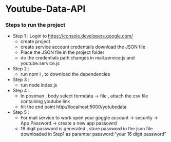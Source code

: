 # Youtube-Data-API

### Steps to run the project 
- Step 1 : 
    Login to https://console.developers.google.com/
    - create project
    - create service account credentails download the JSON file 
    - Place the JSON file in the project folder 
    - do the credentials path changes in mail.service.js and youtube.service.js 
- Step 2 :
    - run npm i , to download the dependencies
- Step 3 :
    - run node index.js
- Step 4 :
    - In postman , body select formdata -> file , attach the csv file containing youtube link 
    - hit the end point http://localhost:5000/yotubedata
- Step 5 :
    - For mail service to work open your goggle account -> security -> App Password -> create a new app passowrd 
    - 16 digit password is generated , store password in the json file downloaded in Step1  as paramter password:"your 16 digit password"
